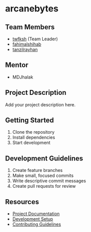 # arcanebytes

## Team Members
- [twfksh](https://github.com/twfksh) (Team Leader)
- [fahimalshihab](https://github.com/fahimalshihab)
- [tanzilrayhan](https://github.com/TanzilRayhan)

## Mentor
- MDJhalak

## Project Description
Add your project description here.

## Getting Started
1. Clone the repository
2. Install dependencies
3. Start development

## Development Guidelines
1. Create feature branches
2. Make small, focused commits
3. Write descriptive commit messages
4. Create pull requests for review

## Resources
- [Project Documentation](docs/)
- [Development Setup](docs/setup.md)
- [Contributing Guidelines](CONTRIBUTING.md)
